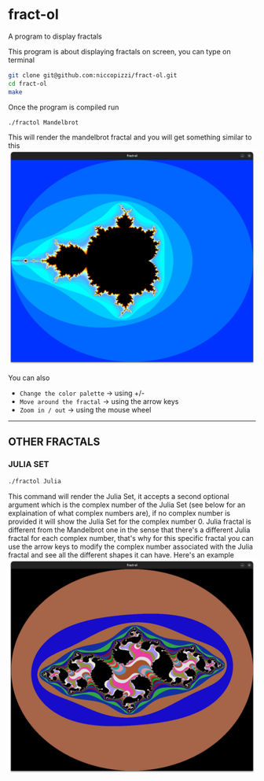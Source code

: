 # fract-ol
A program to display fractals

This program is about displaying fractals on screen, you can type on terminal 
```bash
git clone git@github.com:niccopizzi/fract-ol.git
cd fract-ol
make
```

Once the program is compiled run 

```bash
./fractol Mandelbrot
```

This will render the mandelbrot fractal and you will get something similar to this
![Mandelbrot](https://github.com/niccopizzi/fract-ol/blob/main/images/Mandelbrot.png) 

You can also

- `Change the color palette` -> using +/-
- `Move around the fractal`  -> using the arrow keys
- `Zoom in / out`            -> using the mouse wheel


 ---
 ## OTHER FRACTALS

 ### JULIA SET

 ```bash
./fractol Julia
```

This command will render the Julia Set, it accepts a second optional argument which is the complex number of the Julia Set (see below for an explaination of what complex numbers are), if no complex number is provided it will show the Julia Set for the complex number 0. Julia fractal is different from the Mandelbrot one in the sense that there's a different Julia fractal for each complex number, that's why for this specific fractal you can use the arrow keys to modify the complex number associated with the Julia fractal and see all the different shapes it can have.
Here's an example
![Julia Set](https://github.com/niccopizzi/fract-ol/blob/main/images/Julia.png)
